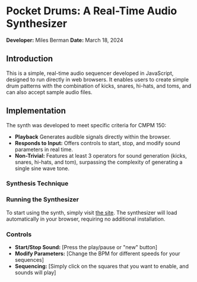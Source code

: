 # Pocket Drums: A Real-Time Audio Synthesizer

**Developer:** Miles Berman
**Date:** March 18, 2024

## Introduction

This is a simple, real-time audio sequencer developed in JavaScript, designed to run directly in web browsers. It enables users to create simple drum patterns with the combination of kicks, snares, hi-hats, and toms, and can also accept sample audio files.
## Implementation

The synth was developed to meet specific criteria for CMPM 150:

- **Playback** Generates audible signals directly within the browser.
- **Responds to Input:** Offers controls to start, stop, and modify sound parameters in real time.
- **Non-Trivial:** Features at least 3 operators for sound generation (kicks, snares, hi-hats, and tom), surpassing the complexity of generating a single sine wave tone.

### Synthesis Technique

### Running the Synthesizer

To start using the synth, simply visit [the site](https://mbermanucsc.github.io/Miles-Synth/). The synthesizer will load automatically in your browser, requiring no additional installation.

### Controls

- **Start/Stop Sound:** [Press the play/pause or "new" button]
- **Modify Parameters:** [Change the BPM for different speeds for your sequences]
- **Sequencing:** [Simply click on the squares that you want to enable, and sounds will play]

